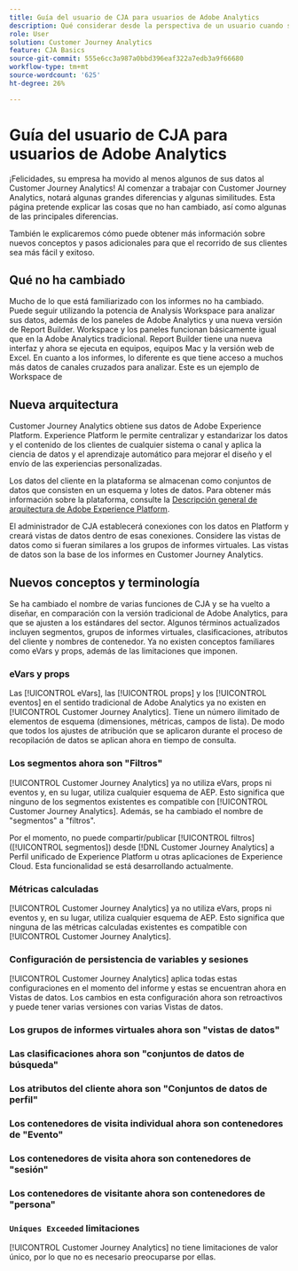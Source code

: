 ```yaml
---
title: Guía del usuario de CJA para usuarios de Adobe Analytics
description: Qué considerar desde la perspectiva de un usuario cuando su empresa mueve datos de Adobe Analytics a Customer Journey Analytics
role: User
solution: Customer Journey Analytics
feature: CJA Basics
source-git-commit: 555e6cc3a987a0bbd396eaf322a7edb3a9f66680
workflow-type: tm+mt
source-wordcount: '625'
ht-degree: 26%

---
```



# Guía del usuario de CJA para usuarios de Adobe Analytics

¡Felicidades, su empresa ha movido al menos algunos de sus datos al Customer Journey Analytics! Al comenzar a trabajar con Customer Journey Analytics, notará algunas grandes diferencias y algunas similitudes. Esta página pretende explicar las cosas que no han cambiado, así como algunas de las principales diferencias.

También le explicaremos cómo puede obtener más información sobre nuevos conceptos y pasos adicionales para que el recorrido de sus clientes sea más fácil y exitoso.

## Qué no ha cambiado

Mucho de lo que está familiarizado con los informes no ha cambiado. Puede seguir utilizando la potencia de Analysis Workspace para analizar sus datos, además de los paneles de Adobe Analytics y una nueva versión de Report Builder. Workspace y los paneles funcionan básicamente igual que en la Adobe Analytics tradicional. Report Builder tiene una nueva interfaz y ahora se ejecuta en equipos, equipos Mac y la versión web de Excel. En cuanto a los informes, lo diferente es que tiene acceso a muchos más datos de canales cruzados para analizar. Este es un ejemplo de Workspace de

## Nueva arquitectura

Customer Journey Analytics obtiene sus datos de Adobe Experience Platform. Experience Platform le permite centralizar y estandarizar los datos y el contenido de los clientes de cualquier sistema o canal y aplica la ciencia de datos y el aprendizaje automático para mejorar el diseño y el envío de las experiencias personalizadas.

Los datos del cliente en la plataforma se almacenan como conjuntos de datos que consisten en un esquema y lotes de datos. Para obtener más información sobre la plataforma, consulte la [Descripción general de arquitectura de Adobe Experience Platform](https://experienceleague.adobe.com/docs/platform-learn/tutorials/intro-to-platform/basic-architecture.html?lang=en).

El administrador de CJA establecerá conexiones con los datos en Platform y creará vistas de datos dentro de esas conexiones. Considere las vistas de datos como si fueran similares a los grupos de informes virtuales. Las vistas de datos son la base de los informes en Customer Journey Analytics.

## Nuevos conceptos y terminología

Se ha cambiado el nombre de varias funciones de CJA y se ha vuelto a diseñar, en comparación con la versión tradicional de Adobe Analytics, para que se ajusten a los estándares del sector. Algunos términos actualizados incluyen segmentos, grupos de informes virtuales, clasificaciones, atributos del cliente y nombres de contenedor. Ya no existen conceptos familiares como eVars y props, además de las limitaciones que imponen.

### eVars y props

Las [!UICONTROL eVars], las [!UICONTROL props] y los [!UICONTROL eventos] en el sentido tradicional de Adobe Analytics ya no existen en [!UICONTROL Customer Journey Analytics]. Tiene un número ilimitado de elementos de esquema (dimensiones, métricas, campos de lista). De modo que todos los ajustes de atribución que se aplicaron durante el proceso de recopilación de datos se aplican ahora en tiempo de consulta.

### Los segmentos ahora son &quot;Filtros&quot;

[!UICONTROL Customer Journey Analytics] ya no utiliza eVars, props ni eventos y, en su lugar, utiliza cualquier esquema de AEP. Esto significa que ninguno de los segmentos existentes es compatible con [!UICONTROL Customer Journey Analytics]. Además, se ha cambiado el nombre de &quot;segmentos&quot; a &quot;filtros&quot;.

Por el momento, no puede compartir/publicar [!UICONTROL filtros] ([!UICONTROL segmentos]) desde [!DNL Customer Journey Analytics] a Perfil unificado de Experience Platform u otras aplicaciones de Experience Cloud. Esta funcionalidad se está desarrollando actualmente.

### Métricas calculadas

[!UICONTROL Customer Journey Analytics] ya no utiliza eVars, props ni eventos y, en su lugar, utiliza cualquier esquema de AEP. Esto significa que ninguna de las métricas calculadas existentes es compatible con [!UICONTROL Customer Journey Analytics].

### Configuración de persistencia de variables y sesiones

[!UICONTROL Customer Journey Analytics] aplica todas estas configuraciones en el momento del informe y estas se encuentran ahora en Vistas de datos. Los cambios en esta configuración ahora son retroactivos y puede tener varias versiones con varias Vistas de datos.

### Los grupos de informes virtuales ahora son &quot;vistas de datos&quot;



### Las clasificaciones ahora son &quot;conjuntos de datos de búsqueda&quot;

### Los atributos del cliente ahora son &quot;Conjuntos de datos de perfil&quot;


### Los contenedores de visita individual ahora son contenedores de &quot;Evento&quot;

### Los contenedores de visita ahora son contenedores de &quot;sesión&quot;

### Los contenedores de visitante ahora son contenedores de &quot;persona&quot;

### `Uniques Exceeded` limitaciones

[!UICONTROL Customer Journey Analytics] no tiene limitaciones de valor único, por lo que no es necesario preocuparse por ellas.
